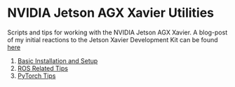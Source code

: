 # NVIDIA Jetson AGX Xavier Utilities

Scripts and tips for working with the NVIDIA Jetson AGX Xavier. A blog-post of my initial reactions to the Jetson Xavier Development Kit can be found [here](https://shreyasskandan.github.io/posts/jetsonxavier-initialthoughts/)

1. [Basic Installation and Setup](basic_setup.md)
2. [ROS Related Tips](ros_related.md)
3. [PyTorch Tips](pytorch_setup.md)
